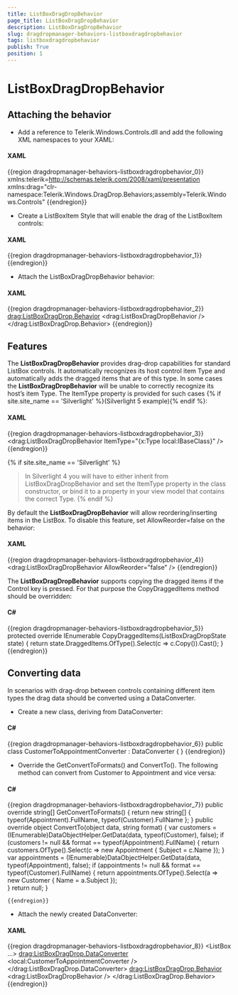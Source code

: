 ```yaml
---
title: ListBoxDragDropBehavior
page_title: ListBoxDragDropBehavior
description: ListBoxDragDropBehavior
slug: dragdropmanager-behaviors-listboxdragdropbehavior
tags: listboxdragdropbehavior
publish: True
position: 1
---
```


# ListBoxDragDropBehavior



## Attaching the behavior

* Add a reference to Telerik.Windows.Controls.dll and add the following XML namespaces to your XAML:

#### __XAML__

{{region dragdropmanager-behaviors-listboxdragdropbehavior_0}}
	xmlns:telerik=http://schemas.telerik.com/2008/xaml/presentation
	xmlns:drag="clr-namespace:Telerik.Windows.DragDrop.Behaviors;assembly=Telerik.Windows.Controls"
	{{endregion}}



* Create a ListBoxItem Style that will enable the drag of the ListBoxItem controls:

#### __XAML__

{{region dragdropmanager-behaviors-listboxdragdropbehavior_1}}
	<Style x:Key="DraggableListBoxItem" TargetType="ListBoxItem">
		<Setter Property="telerik:DragDropManager.AllowCapturedDrag" Value="True" />
	</Style>
	{{endregion}}



* Attach the ListBoxDragDropBehavior behavior:

#### __XAML__

{{region dragdropmanager-behaviors-listboxdragdropbehavior_2}}
	<ListBox ItemContainerStyle="{StaticResource DraggableListBoxItem}">
		<drag:ListBoxDragDrop.Behavior>
			<drag:ListBoxDragDropBehavior />
		</drag:ListBoxDragDrop.Behavior>
	</ListBox>
	{{endregion}}



## Features

The __ListBoxDragDropBehavior__ provides drag-drop capabilities for standard ListBox controls. 
    	It automatically recognizes its host control item Type and automatically adds the dragged items that are of this type. In some cases the __ListBoxDragDropBehavior__ will be unable to correctly recognize its host’s item Type. The ItemType property is provided for such cases
    	{% if site.site_name == 'Silverlight' %}(Silverlight 5 example){% endif %}:

#### __XAML__

{{region dragdropmanager-behaviors-listboxdragdropbehavior_3}}
	<drag:ListBoxDragDropBehavior ItemType="{x:Type local:IBaseClass}" />
	{{endregion}}

{% if site.site_name == 'Silverlight' %}

>In Silverlight 4 you will have to either inherit from ListBoxDragDropBehavior and set the ItemType property in the class constructor, or bind it to a property in your view model that contains the correct Type.
    		{% endif %}

By default the __ListBoxDragDropBehavior__ will allow reordering/inserting items in the ListBox. To disable this feature, set AllowReorder=false on the behavior:

#### __XAML__

{{region dragdropmanager-behaviors-listboxdragdropbehavior_4}}
	<drag:ListBoxDragDropBehavior AllowReorder="false" />
	{{endregion}}



The __ListBoxDragDropBehavior__ supports copying the dragged items if the Control key is pressed. For that purpose the CopyDraggedItems method should be overridden:
    	

#### __C#__

{{region dragdropmanager-behaviors-listboxdragdropbehavior_5}}
	protected override IEnumerable<object> CopyDraggedItems(ListBoxDragDropState state)
	{
		return state.DraggedItems.OfType<Customer>().Select(c => c.Copy()).Cast<object>();
	} 
	{{endregion}}



## Converting data

In scenarios with drag-drop between controls containing different item types the drag data should be converted using a DataConverter.

* Create a new class, deriving from DataConverter:

#### __C#__

{{region dragdropmanager-behaviors-listboxdragdropbehavior_6}}
	public class CustomerToAppointmentConverter : DataConverter
	{
	}
	{{endregion}}



* Override the GetConvertToFormats() and ConvertTo(). The following method can convert from Customer to Appointment and vice versa:

#### __C#__

{{region dragdropmanager-behaviors-listboxdragdropbehavior_7}}
	public override string[] GetConvertToFormats()
	{
		return new string[] { typeof(Appointment).FullName, typeof(Customer).FullName };
	}
	public override object ConvertTo(object data, string format)
	{
		var customers = (IEnumerable)DataObjectHelper.GetData(data, typeof(Customer), false);
		if (customers != null && format == typeof(Appointment).FullName)
		{
			return customers.OfType<Customer>().Select(c => new Appointment { Subject = c.Name });
		}
		var appointments = (IEnumerable)DataObjectHelper.GetData(data, typeof(Appointment), false);
		if (appointments != null && format == typeof(Customer).FullName)
		{
			return appointments.OfType<Appointment>().Select(a => new Customer { Name = a.Subject });	
		}
		return null;
	}
	
	{{endregion}}



* Attach the newly created DataConverter:

#### __XAML__

{{region dragdropmanager-behaviors-listboxdragdropbehavior_8}}
	<ListBox ...>
		<drag:ListBoxDragDrop.DataConverter>
			<local:CustomerToAppointmentConverter />
		</drag:ListBoxDragDrop.DataConverter>
		<drag:ListBoxDragDrop.Behavior>
			<drag:ListBoxDragDropBehavior />
		</drag:ListBoxDragDrop.Behavior>
	</ListBox>
	{{endregion}}


